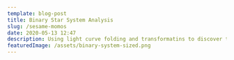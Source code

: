 ```yaml
---
template: blog-post
title: Binary Star System Analysis
slug: /sesame-momos
date: 2020-05-13 12:47
description: Using light curve folding and transformatins to discover the nature of Binary Star System UX Ursae Majoris
featuredImage: /assets/binary-system-sized.png
---
```




